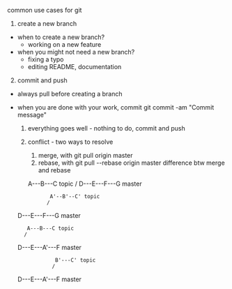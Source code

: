 common use cases for git

1. create a new branch
 - when to create a new branch?
 	* working on a new feature
 - when you might not need a new branch?
 	* fixing a typo
 	* editing README, documentation
2. commit and push
 - always pull before creating a branch
 - when you are done with your work, commit git commit -am "Commit message"
 	1) everything goes well - nothing to do, commit and push
 	2) conflict - two ways to resolve
 		1. merge, with git pull origin master
 		2. rebase, with git pull --rebase origin master
 		difference btw merge and rebase 

          A---B---C topic
         /
    D---E---F---G master

                  A'--B'--C' topic
                 /
    D---E---F---G master

          A---B---C topic
         /
    D---E---A'---F master

                   B'---C' topic
                  /
    D---E---A'---F master